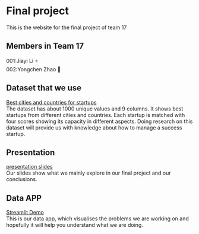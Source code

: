 # Final project
This is the website for the final project of team 17

## Members in Team 17

001:Jiayi Li    ⭐  
002:Yongchen Zhao   🌙  

## Dataset that we use

[Best cities and countries for startups](https://www.kaggle.com/datasets/ramjasmaurya/best-cities-and-countries-for-startups-in-2021)
<br>The dataset has about 1000 unique values and 9 columns. It shows best startups from different cities and countries. Each startup is matched with four scores showing its capacity in different aspects. Doing research on this dataset will provide us with knowledge about how to manage a success startup.

## Presentation

[presentation slides](team-17.pptx)
<br>Our slides show what we mainly explore in our final project and our conclusions.
## Data APP
 
 [Streamlit Demo](https://nuonuo-73-final-project-team-17-final-project-qcicun.streamlit.app/)
 <br>This is our data app, which visualises the problems we are working on and hopefully it will help you understand what we are doing.
